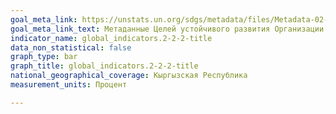 ```yaml
---
goal_meta_link: https://unstats.un.org/sdgs/metadata/files/Metadata-02-02-02a.pdf
goal_meta_link_text: Метаданные Целей устойчивого развития Организации Объединённых Нации (pdf 232kB)
indicator_name: global_indicators.2-2-2-title
data_non_statistical: false
graph_type: bar
graph_title: global_indicators.2-2-2-title
national_geographical_coverage: Кыргызская Республика
measurement_units: Процент

---
```

